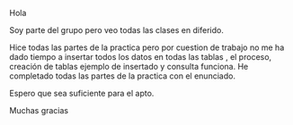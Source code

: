 Hola 

Soy parte del grupo pero veo todas las clases en diferido.

Hice todas las partes de la practica pero por cuestion de trabajo no me ha dado tiempo a insertar todos los datos en todas las tablas , el proceso, creación de tablas ejemplo de insertado y consulta funciona. He completado todas las partes de la practica con el enunciado.

Espero que sea suficiente para el apto. 

Muchas gracias
